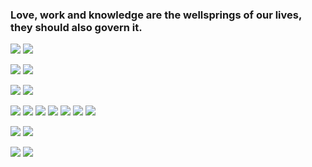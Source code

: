 ### Love, work and knowledge are the wellsprings of our lives, they should also govern it.

![](https://img.shields.io/badge/OS-Windows-blueviolet?style=for-the-badge&logo=windows)
![](https://img.shields.io/badge/OS-Linux-blueviolet?style=for-the-badge&logo=linux)

![](https://img.shields.io/badge/Editor-Visual%20Studio%20/%20Code-blueviolet?style=for-the-badge&logo=visualstudio)
![](https://img.shields.io/badge/Editor-Sublime%20Text-blueviolet?style=for-the-badge&logo=sublimetext)

![](https://img.shields.io/badge/Shell-BASH-blueviolet?style=for-the-badge&logo=gnometerminal)
![](https://img.shields.io/badge/Shell-Command%20Prompt-blueviolet?style=for-the-badge&logo=windowsterminal)

![](https://img.shields.io/badge/Code-C%23-blueviolet?style=for-the-badge&logo=csharp)
![](https://img.shields.io/badge/Code-JavaScript%20/%20TypeScript-blueviolet?style=for-the-badge&logo=javascript)
![](https://img.shields.io/badge/Code-VueJS-blueviolet?style=for-the-badge&logo=vuedotjs)
![](https://img.shields.io/badge/Code-NodeJS-blueviolet?style=for-the-badge&logo=nodedotjs)
![](https://img.shields.io/badge/Code-.NET-blueviolet?style=for-the-badge&logo=dotnet)
![](https://img.shields.io/badge/Code-Python-blueviolet?style=for-the-badge&logo=python)
![](https://img.shields.io/badge/Code-PHP-blueviolet?style=for-the-badge&logo=php)

![](https://img.shields.io/badge/Database-MySQL-blueviolet?style=for-the-badge&logo=mysql)
![](https://img.shields.io/badge/Database-MongoDB-blueviolet?style=for-the-badge&logo=mongodb)

![](https://img.shields.io/badge/Tool-Git-blueviolet?style=for-the-badge&logo=git)
![](https://img.shields.io/badge/Tool-Postman-blueviolet?style=for-the-badge&logo=postman)
